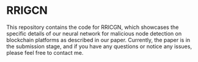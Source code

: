 # RRIGCN
This repository contains the code for RRICGN, which showcases the specific details of our neural network for malicious node detection on blockchain platforms as described in our paper. Currently, the paper is in the submission stage, and if you have any questions or notice any issues, please feel free to contact me.
